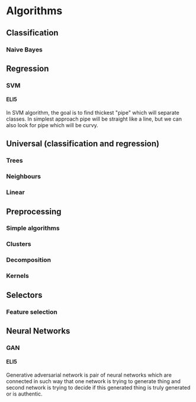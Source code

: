 # Algorithms

## Classification

### Naive Bayes

## Regression

### SVM

#### ELI5

In SVM algorithm, the goal is to find thickest "pipe" which will separate classes. In simplest approach pipe will be straight like a line, but we can also look for pipe which will be curvy.

## Universal (classification and regression)

### Trees

### Neighbours

### Linear

## Preprocessing

### Simple algorithms

### Clusters

### Decomposition

### Kernels

## Selectors

### Feature selection

## Neural Networks

### GAN

#### ELI5

Generative adversarial network is pair of neural networks which are connected in such way that one network is trying to generate thing and second network is trying to decide if this generated thing is truly generated or is authentic.

